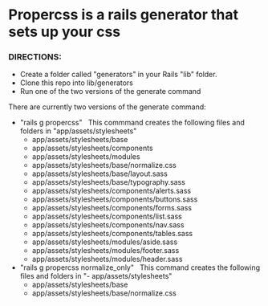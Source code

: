 # Propercss is a rails generator that sets up your css

### DIRECTIONS:

* Create a folder called "generators" in your Rails "lib" folder.
* Clone this repo into lib/generators
* Run one of the two versions of the generate command
&nbsp;

There are currently two versions of the generate command:

* "rails g propercss"
&nbsp;
This commmand creates the following files and folders in "app/assets/stylesheets"
    - app/assets/stylesheets/base
    - app/assets/stylesheets/components
    - app/assets/stylesheets/modules
    - app/assets/stylesheets/base/normalize.css
    - app/assets/stylesheets/base/layout.sass
    - app/assets/stylesheets/base/typography.sass
    - app/assets/stylesheets/components/alerts.sass
    - app/assets/stylesheets/components/buttons.sass
    - app/assets/stylesheets/components/forms.sass
    - app/assets/stylesheets/components/list.sass
    - app/assets/stylesheets/components/nav.sass
    - app/assets/stylesheets/components/tables.sass
    - app/assets/stylesheets/modules/aside.sass
    - app/assets/stylesheets/modules/footer.sass
    - app/assets/stylesheets/modules/header.sass
&nbsp;  
* "rails g propercss normalize_only"
&nbsp;
This command creates the following files and folders in "- app/assets/stylesheets"
    - app/assets/stylesheets/base
    - app/assets/stylesheets/base/normalize.css